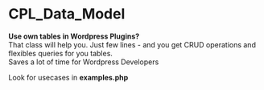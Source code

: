 CPL_Data_Model
==============

<b>Use own tables in Wordpress Plugins? </b> <br/>
That class will help you. Just few lines - and you get CRUD operations and flexibles queries for you tables.<br/>
Saves a lot of time for Wordpress Developers<br/>

Look for usecases  in <b>examples.php</b>
